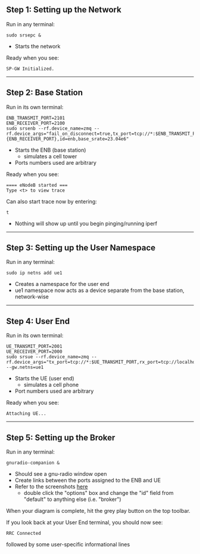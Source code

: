 ## **Step 1**: Setting up the Network

Run in any terminal:
```
sudo srsepc &
```

* Starts the network

Ready when you see:
```
SP-GW Initialized.
```

---

## **Step 2**: Base Station

Run in its own terminal:
```
ENB_TRANSMIT_PORT=2101
ENB_RECEIVER_PORT=2100
sudo srsenb --rf.device_name=zmq --rf.device_args="fail_on_disconnect=true,tx_port=tcp://*:$ENB_TRANSMIT_PORT,rx_port=tcp://localhost:{ENB_RECEIVER_PORT},id=enb,base_srate=23.04e6"
```

* Starts the ENB (base station)
    * simulates a cell tower
* Ports numbers used are arbitrary

Ready when you see:
```
==== eNodeB started ===
Type <t> to view trace
```

Can also start trace now by entering:
```
t
```

* Nothing will show up until you begin pinging/running iperf

---

## **Step 3**: Setting up the User Namespace

Run in any terminal:
```
sudo ip netns add ue1
```

* Creates a namespace for the  user end
* ue1 namespace now acts as a device separate from the base station, network-wise

---

## **Step 4**: User End

Run in its own terminal:
```
UE_TRANSMIT_PORT=2001
UE_RECEIVER_PORT=2000
sudo srsue --rf.device_name=zmq --rf.device_args="tx_port=tcp://*:$UE_TRANSMIT_PORT,rx_port=tcp://localhost:$UE_RECEIVER_PORT,id=ue,base_srate=23.04e6" --gw.netns=ue1
```

* Starts the UE (user end)
    * simulates a cell phone
* Port numbers used are arbitrary

Ready when you see:
```
Attaching UE...
```

---

## **Step 5**: Setting up the Broker

Run in any terminal:
```
gnuradio-companion &
```

* Should see a gnu-radio window open
* Create links between the ports assigned to  the ENB and UE
* Refer to the screenshots [here](https://docs.google.com/document/d/14v52WOzonhJv8HVEs_0HHCl-ZjzF5lkIgUMAdInlMIE/edit)
    * double click the "options" box and change the "id" field from "default" to anything else (i.e. "broker")

When your diagram is complete, hit the grey play button on the top toolbar.

If you look back at your User End terminal, you should now see:
```
RRC Connected
```
followed by some user-specific informational lines
